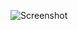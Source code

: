![Screenshot](https://raw.githubusercontent.com/Cryakl/Ultimate-RAT-Collection/refs/heads/main/CyberGate/CyberGate%20v1.07.5/Screenshot.png)
